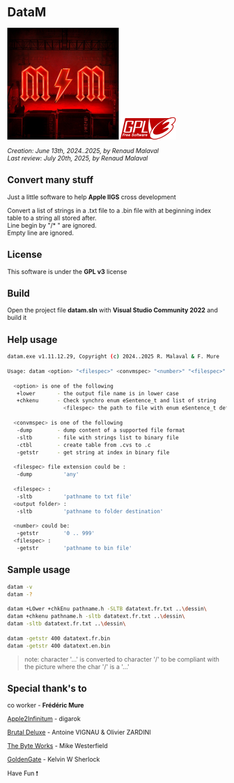 
# **DataM**

![Alt text](./MM_PowerUp_256x256.png "DataM")    ![Alt text](./gplv3-127x51.png "license") 

_Creation: June 13th, 2024..2025, by Renaud Malaval_  
_Last review: July 20th, 2025, by Renaud Malaval_

## Convert many stuff

Just a little software to help **Apple IIGS** cross development

Convert a list of strings in a .txt file to a .bin file with at beginning index table to a string all stored after.  
Line begin by "/* " are ignored.  
Empty line are ignored.

## License

This software is under the **GPL v3** license

## Build

Open the project file **datam.sln** with **Visual Studio Community 2022** and build it

## Help usage

```bash
datam.exe v1.11.12.29, Copyright (c) 2024..2025 R. Malaval & F. Mure

Usage: datam <option> "<filespec>" <convmspec> "<number>" "<filespec>" "<output folder>"

  <option> is one of the following
   +lower       - the output file name is in lower case
   +chkenu      - Check synchro enum eSentence_t and list of string
                  <filespec> the path to file with enum eSentence_t definition

  <convmspec> is one of the following
   -dump        - dump content of a supported file format
   -sltb        - file with strings list to binary file
   -ctbl        - create table from .cvs to .c
   -getstr      - get string at index in binary file

  <filespec> file extension could be :
   -dump          'any'

  <filespec> :
   -sltb          'pathname to txt file'
  <output folder> :
   -sltb          'pathname to folder destination'

  <number> could be:
   -getstr        '0 .. 999'
  <filespec> :
   -getstr        'pathname to bin file'
```

## Sample usage

```bash
datam -v
datam -?

datam +LOwer +chkEnu pathname.h -SLTB datatext.fr.txt ..\dessin\
datam +chkenu pathname.h -sltb datatext.fr.txt ..\dessin\
datam -sltb datatext.fr.txt ..\dessin\

datam -getstr 400 datatext.fr.bin
datam -getstr 400 datatext.en.bin
```

>note:
>character '…' is converted to character '/' to be compliant with the picture where the char '/' is a '…'

## Special thank's to

co worker - **Frédéric Mure**

[Apple2Infinitum](https://app.slack.com/) - digarok

[Brutal Deluxe](https://www.brutaldeluxe.fr/) - Antoine VIGNAU & Olivier ZARDINI

[The Byte Works](https://www.byteworks.us/Products.html) - Mike Westerfield

[GoldenGate](https://goldengate.gitlab.io/) - Kelvin W Sherlock

Have Fun :exclamation:
